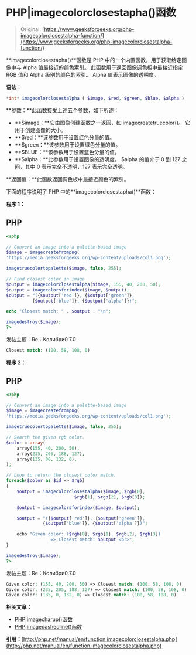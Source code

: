 # PHP|imagecolorclosestapha()函数

> Original: [https://www.geeksforgeeks.org/php-imagecolorclosestalpha-function/](https://www.geeksforgeeks.org/php-imagecolorclosestalpha-function/)

**imagecolorclosestapha()**函数是 PHP 中的一个内置函数，用于获取给定图像中与 Alpha 值最接近的颜色索引。 此函数用于返回图像调色板中最接近指定 RGB 值和 Alpha 级别的颜色的索引。 Alpha 值表示图像的透明度。

**语法：**

```php
*int* imagecolorclosestalpha ( $image, $red, $green, $blue, $alpha )
```

**参数：**此函数接受上述五个参数，如下所述：

*   **$image：**它由图像创建函数之一返回，如 imagecreatetruecolor()。 它用于创建图像的大小。
*   **$red：**该参数用于设置红色分量的值。
*   **$green：**该参数用于设置绿色分量的值。
*   **$BLUE：**该参数用于设置蓝色分量的值。
*   **$alpha：**此参数用于设置图像的透明度。 $alpha 的值介于 0 到 127 之间，其中 0 表示完全不透明，127 表示完全透明。

**返回值：**此函数返回调色板中最接近颜色的索引。

下面的程序说明了 PHP 中的**imagecolorclosestapha()**函数：

**程序 1：**

## PHP

```php
<?php

// Convert an image into a palette-based image
$image = imagecreatefrompng(
'https://media.geeksforgeeks.org/wp-content/uploads/col1.png');

imagetruecolortopalette($image, false, 255);

// Find closest color in image
$output = imagecolorclosestalpha($image, 155, 40, 200, 50);
$output = imagecolorsforindex($image, $output);
$output = "({$output['red']}, {$output['green']},
          {$output['blue']}, {$output['alpha']})";

echo "Closest match: " . $output . "\n";

imagedestroy($image);
?>
```

发帖主题：Re：Колибри0.7.0

```php
Closest match: (100, 58, 108, 0)
```

**程序 2：**

## PHP

```php
<?php

// Convert an image into a palette-based image
$image = imagecreatefrompng(
'https://media.geeksforgeeks.org/wp-content/uploads/col1.png');

imagetruecolortopalette($image, false, 255);

// Search the given rgb color.
$color = array(
    array(155, 40, 200, 50),
    array(235, 205, 188, 127),
    array(135, 00, 132, 0),
);

// Loop to return the closest color match.
foreach($color as $id => $rgb)
{
    $output = imagecolorclosestalpha($image, $rgb[0],
                          $rgb[1], $rgb[2], $rgb[3]);

    $output = imagecolorsforindex($image, $output);

    $output = "({$output['red']}, {$output['green']},
              {$output['blue']}, {$output['alpha']})";

    echo "Given color: ($rgb[0], $rgb[1], $rgb[2], $rgb[3])
                 => Closest match: $output <br>";
}

imagedestroy($image);
?>
```

发帖主题：Re：Колибри0.7.0

```php
Given color: (155, 40, 200, 50) => Closest match: (100, 58, 108, 0) 
Given color: (235, 205, 188, 127) => Closest match: (100, 58, 108, 0) 
Given color: (135, 0, 132, 0) => Closest match: (100, 58, 108, 0) 
```

**相关文章：**

*   [PHP|imagecharup()函数](https://www.geeksforgeeks.org/php-imagecharup-function/)
*   [PHP|imagedashedline()函数](https://www.geeksforgeeks.org/php-imagedashedline-function/)

**引用：**[http://php.net/manual/en/function.imagecolorclosestalpha.php](http://php.net/manual/en/function.imagecolorclosestalpha.php)